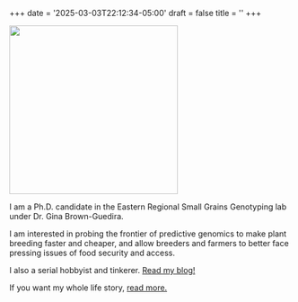 +++
date = '2025-03-03T22:12:34-05:00'
draft = false
title = ''
+++

<img src="images/headshot.jpg" width="300"/>

I am a Ph.D. candidate in the Eastern Regional Small Grains Genotyping lab under Dr. Gina Brown-Guedira.

I am interested in probing the frontier of predictive genomics to make plant breeding faster and cheaper, and allow breeders and farmers to better face pressing issues of food security and access.

I also a serial hobbyist and tinkerer. [Read my blog!](posts)

If you want my whole life story, [read more.](about)
